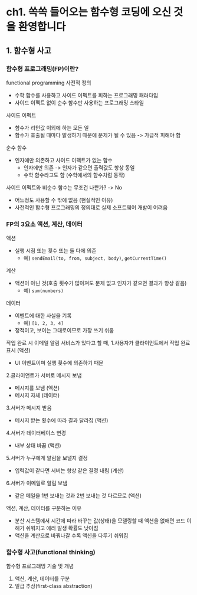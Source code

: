# ch1. 쏙쏙 들어오는 함수형 코딩에 오신 것을 환영합니다

## 1. 함수형 사고

### 함수형 프로그래밍(FP)이란?
functional programming 사전적 정의
- 수학 함수를 사용하고 사이드 이펙트를 피하는 프로그래밍 패러다임
- 사이드 이펙트 없이 순수 함수만 사용하는 프로그래밍 스타일

사이드 이펙트
- 함수가 리턴값 이외에 하는 모든 일
- 함수가 호출될 때마다 발생하기 때문에 문제가 될 수 있음 -> 가급적 피해야 함

순수 함수
- 인자에만 의존하고 사이드 이펙트가 없는 함수
  - 인자에만 의존 -> 인자가 같으면 출력값도 항상 동일
  - 수학 함수라고도 함 (수학에서의 함수처럼 동작)

사이드 이펙트와 비순수 함수는 무조건 나쁜가? -> No
- 어느정도 사용할 수 밖에 없음 (현실적인 이유)
- 사전적인 함수형 프로그래밍의 정의대로 실제 소프트웨어 개발이 어려움

### FP의 3요소 액션, 계산, 데이터
액션
- 실행 시점 또는 횟수 또는 둘 다에 의존 
  - 예) `sendEmail(to, from, subject, body)`, `getCurrentTime()`

계산
- 액션이 아닌 것(호출 횟수가 많아져도 문제 없고 인자가 같으면 결과가 항상 같음)
  - 예) `sum(numbers)`

데이터
- 이벤트에 대한 사실을 기록
  - 예) `[1, 2, 3, 4]`
- 정적이고, 보이는 그대로이므로 가장 쓰기 쉬움

작업 완료 시 이메일 알림 서비스가 있다고 할 때,
1.사용자가 클라이언트에서 작업 완료 표시 (액션)
- UI 이벤트이며 실행 횟수에 의존하기 때문

2.클라이언트가 서버로 메시지 보냄
- 메시지를 보냄 (액션)
- 메시지 자체 (데이터)

3.서버가 메시지 받음
- 메시지 받는 횟수에 따라 결과 달라짐 (액션)

4.서버가 데이터베이스 변경
- 내부 상태 바꿈 (액션)

5.서버가 누구에게 알림을 보낼지 결정
- 입력값이 같다면 서버는 항상 같은 결정 내림 (계산)

6.서버가 이메일로 알림 보냄
- 같은 메일을 1번 보내는 것과 2번 보내는 것 다르므로 (액션)

액션, 계산, 데이터를 구분하는 이유
- 분산 시스템에서 시간에 따라 바꾸는 값(상태)을 모델링할 때 액션을 없애면 코드 이해가 쉬워지고 에러 발생 확률도 낮아짐
- 액션을 계산으로 바꿔나갈 수록 액션을 다루기 쉬워짐

### 함수형 사고(functional thinking)
함수형 프로그래밍 기술 및 개념
1. 액션, 계산, 데이터를 구분
2. 일급 추상(first-class abstraction)